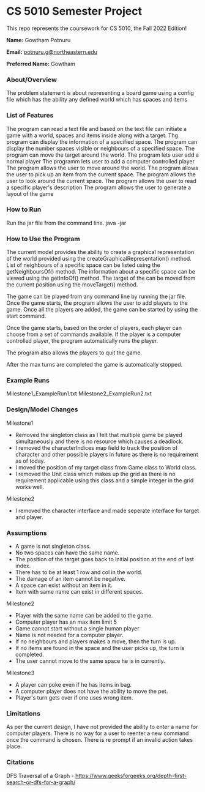 # CS 5010 Semester Project

This repo represents the coursework for CS 5010, the Fall 2022 Edition!

**Name:** Gowtham Potnuru

**Email:** potnuru.g@northeastern.edu

**Preferred Name:** Gowtham



### About/Overview

The problem statement is about representing a board game using a config file
which has the ability any defined world which has spaces and items



### List of Features

The program can read a text file and based on the text file can initiate a game with a world,
spaces and items inside along with a target.
Thg program can display the information of a specified space.
The program can display the number spaces visible or neighbours of a specified space.
The program can move the target around the world.
The program lets user add a normal player
The programm lets user to add a computer controlled player
The program allows the user to move around the world.
The program allows the user to pick up an item from the current space.
The program allows the user to look around the current space.
The program allows the user to read a specific player's description
The program allows the user to generate a layout of the game



### How to Run

Run the jar file from the command line.
java -jar <jar file path> <config file path> <Max turns per game>


### How to Use the Program

The current model provides the ability to create a graphical representation of
the world provided using the createGraphicalRepresentation() method.
List of neighbours of a specific space can be listed using the getNeighboursOf() method.
The information about a specific space can be viewed using the getInfoOf() method.
The target of the can be moved from the current position using the moveTarget() method.

The game can be played from any command line by running the jar file.
Once the game starts, the program allows the user to add players to the game.
Once all the players are added, the game can be started by using the start command.

Once the game starts, based on the order of players, each player can choose from a set of commands
available.
If the player is a computer controlled player, the program automatically runs the player.

The program also allows the players to quit the game.

After the max turns are completed the game is automatically stopped.


### Example Runs

Milestone1_ExampleRun1.txt
Milestone2_ExampleRun2.txt

### Design/Model Changes

Milestone1
- Removed the singleton class as I felt that multiple game be played simultaneously
  and there is no resource which causes a deadlock.
- I removed the characterIndices map field to track the position of character
  and other possible players in future as there is no requirement as of today.
- I moved the position of my target class from Game class to World class.
- I removed the Unit class which makes up the grid as there is no
  requirement applicable using this class and a simple integer in the grid works well.

Milestone2
- I removed the character interface and made seperate interface for target and player.



### Assumptions

- A game is not singleton class.
- No two spaces can have the same name.
- The position of the target goes back to initial position at the end of last index.
- There has to be at least 1 row and col in the world.
- The damage of an item cannot be negative.
- A space can exist without an item in it.
- Item with same name can exist in different spaces.

Milestone2
- Player with the same name can be added to the game.
- Computer player has an max item limit 5
- Game cannot start without a single human player
- Name is not needed for a computer player.
- If no neighbours and players makes a move, then the turn is up.
- If no items are found in the space and the user picks up, the turn is completed.
- The user cannot move to the same space he is in currently.

Milestone3
- A player can poke even if he has items in bag.
- A computer player does not have the ability to move the pet.
- Player's turn gets over if one uses wrong item.


### Limitations

As per the current design, I have not provided the ability to enter a name for computer players.
There is no way for a user to reenter a new command once the command is chosen.
There is re prompt if an invalid action takes place.



### Citations

DFS Traversal of a Graph - https://www.geeksforgeeks.org/depth-first-search-or-dfs-for-a-graph/


